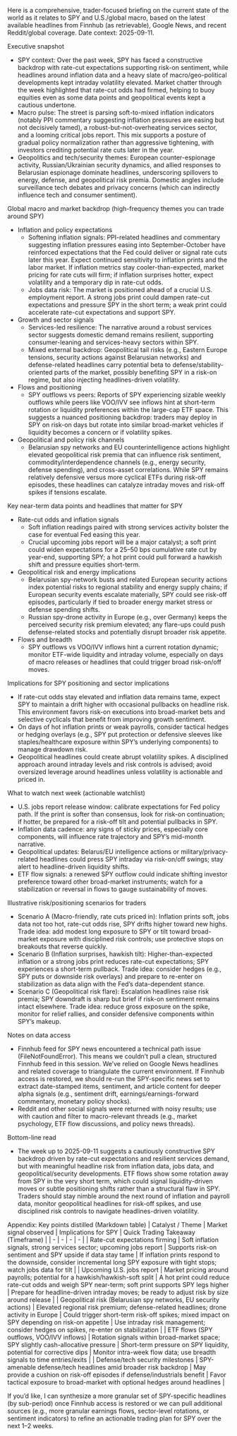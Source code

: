Here is a comprehensive, trader-focused briefing on the current state of the world as it relates to SPY and U.S./global macro, based on the latest available headlines from Finnhub (as retrievable), Google News, and recent Reddit/global coverage. Date context: 2025-09-11.

Executive snapshot
- SPY context: Over the past week, SPY has faced a constructive backdrop with rate-cut expectations supporting risk-on sentiment, while headlines around inflation data and a heavy slate of macro/geo-political developments kept intraday volatility elevated. Market chatter through the week highlighted that rate-cut odds had firmed, helping to buoy equities even as some data points and geopolitical events kept a cautious undertone.
- Macro pulse: The street is parsing soft-to-mixed inflation indicators (notably PPI commentary suggesting inflation pressures are easing but not decisively tamed), a robust-but-not-overheating services sector, and a looming critical jobs report. This mix supports a posture of gradual policy normalization rather than aggressive tightening, with investors crediting potential rate cuts later in the year.
- Geopolitics and tech/security themes: European counter-espionage activity, Russian/Ukrainian security dynamics, and allied responses to Belarusian espionage dominate headlines, underscoring spillovers to energy, defense, and geopolitical risk premia. Domestic angles include surveillance tech debates and privacy concerns (which can indirectly influence tech and consumer sentiment).

Global macro and market backdrop (high-frequency themes you can trade around SPY)
- Inflation and policy expectations
  - Softening inflation signals: PPI-related headlines and commentary suggesting inflation pressures easing into September-October have reinforced expectations that the Fed could deliver or signal rate cuts later this year. Expect continued sensitivity to inflation prints and the labor market. If inflation metrics stay cooler-than-expected, market pricing for rate cuts will firm; if inflation surprises hotter, expect volatility and a temporary dip in rate-cut odds.
  - Jobs data risk: The market is positioned ahead of a crucial U.S. employment report. A strong jobs print could dampen rate-cut expectations and pressure SPY in the short term; a weak print could accelerate rate-cut expectations and support SPY.
- Growth and sector signals
  - Services-led resilience: The narrative around a robust services sector suggests domestic demand remains resilient, supporting consumer-leaning and services-heavy sectors within SPY.
  - Mixed external backdrop: Geopolitical tail risks (e.g., Eastern Europe tensions, security actions against Belarusian networks) and defense-related headlines carry potential beta to defense/stability-oriented parts of the market, possibly benefiting SPY in a risk-on regime, but also injecting headlines-driven volatility.
- Flows and positioning
  - SPY outflows vs peers: Reports of SPY experiencing sizable weekly outflows while peers like VOO/IVV see inflows hint at short-term rotation or liquidity preferences within the large-cap ETF space. This suggests a nuanced positioning backdrop: traders may deploy in SPY on risk-on days but rotate into similar broad-market vehicles if liquidity becomes a concern or if volatility spikes.
- Geopolitical and policy risk channels
  - Belarusian spy networks and EU counterintelligence actions highlight elevated geopolitical risk premia that can influence risk sentiment, commodity/interdependence channels (e.g., energy security, defense spending), and cross-asset correlations. While SPY remains relatively defensive versus more cyclical ETFs during risk-off episodes, these headlines can catalyze intraday moves and risk-off spikes if tensions escalate.

Key near-term data points and headlines that matter for SPY
- Rate-cut odds and inflation signals
  - Soft inflation readings paired with strong services activity bolster the case for eventual Fed easing this year.
  - Crucial upcoming jobs report will be a major catalyst; a soft print could widen expectations for a 25–50 bps cumulative rate cut by year-end, supporting SPY; a hot print could pull forward a hawkish shift and pressure equities short-term.
- Geopolitical risk and energy implications
  - Belarusian spy-network busts and related European security actions index potential risks to regional stability and energy supply chains; if European security events escalate materially, SPY could see risk-off episodes, particularly if tied to broader energy market stress or defense spending shifts.
  - Russian spy-drone activity in Europe (e.g., over Germany) keeps the perceived security risk premium elevated; any flare-ups could push defense-related stocks and potentially disrupt broader risk appetite.
- Flows and breadth
  - SPY outflows vs VOO/IVV inflows hint a current rotation dynamic; monitor ETF-wide liquidity and intraday volume, especially on days of macro releases or headlines that could trigger broad risk-on/off moves.

Implications for SPY positioning and sector implications
- If rate-cut odds stay elevated and inflation data remains tame, expect SPY to maintain a drift higher with occasional pullbacks on headline risk. This environment favors risk-on executions into broad-market bets and selective cyclicals that benefit from improving growth sentiment.
- On days of hot inflation prints or weak payrolls, consider tactical hedges or hedging overlays (e.g., SPY put protection or defensive sleeves like staples/healthcare exposure within SPY’s underlying components) to manage drawdown risk.
- Geopolitical headlines could create abrupt volatility spikes. A disciplined approach around intraday levels and risk controls is advised; avoid oversized leverage around headlines unless volatility is actionable and priced in.

What to watch next week (actionable watchlist)
- U.S. jobs report release window: calibrate expectations for Fed policy path. If the print is softer than consensus, look for risk-on continuation; if hotter, be prepared for a risk-off tilt and potential pullbacks in SPY.
- Inflation data cadence: any signs of sticky prices, especially core components, will influence rate trajectory and SPY’s mid-month narrative.
- Geopolitical updates: Belarus/EU intelligence actions or military/privacy-related headlines could press SPY intraday via risk-on/off swings; stay alert to headline-driven liquidity shifts.
- ETF flow signals: a renewed SPY outflow could indicate shifting investor preference toward other broad-market instruments; watch for a stabilization or reversal in flows to gauge sustainability of moves.

Illustrative risk/positioning scenarios for traders
- Scenario A (Macro-friendly, rate cuts priced in): Inflation prints soft, jobs data not too hot, rate-cut odds rise, SPY drifts higher toward new highs. Trade idea: add modest long exposure to SPY or tilt toward broad-market exposure with disciplined risk controls; use protective stops on breakouts that reverse quickly.
- Scenario B (Inflation surprises, hawkish tilt): Higher-than-expected inflation or a strong jobs print reduces rate-cut expectations; SPY experiences a short-term pullback. Trade idea: consider hedges (e.g., SPY puts or downside risk overlays) and prepare to re-enter on stabilization as data align with the Fed’s data-dependent stance.
- Scenario C (Geopolitical risk flare): Escalation headlines raise risk premia; SPY downdraft is sharp but brief if risk-on sentiment remains intact elsewhere. Trade idea: reduce gross exposure on the spike, monitor for relief rallies, and consider defensive components within SPY’s makeup.

Notes on data access
- Finnhub feed for SPY news encountered a technical path issue (FileNotFoundError). This means we couldn’t pull a clean, structured Finnhub feed in this session. We’ve relied on Google News headlines and related coverage to triangulate the current environment. If Finnhub access is restored, we should re-run the SPY-specific news set to extract date-stamped items, sentiment, and article content for deeper alpha signals (e.g., sentiment drift, earnings/earnings-forward commentary, monetary policy shocks).
- Reddit and other social signals were returned with noisy results; use with caution and filter to macro-relevant threads (e.g., market psychology, ETF flow discussions, and policy news threads).

Bottom-line read
- The week up to 2025-09-11 suggests a cautiously constructive SPY backdrop driven by rate-cut expectations and resilient services demand, but with meaningful headline risk from inflation data, jobs data, and geopolitical/security developments. ETF flows show some rotation away from SPY in the very short term, which could signal liquidity-driven moves or subtle positioning shifts rather than a structural flaw in SPY. Traders should stay nimble around the next round of inflation and payroll data, monitor geopolitical headlines for risk-off spikes, and use disciplined risk controls to navigate headlines-driven volatility.

Appendix: Key points distilled (Markdown table)
| Catalyst / Theme | Market signal observed | Implications for SPY | Quick Trading Takeaway (Timeframe) |
| - | - | - | - |
| Rate-cut expectations firming | Soft inflation signals, strong services sector; upcoming jobs report | Supports risk-on sentiment and SPY upside if data stay tame | If inflation prints respond to the downside, consider incremental long SPY exposure with tight stops; watch jobs data for tilt |
| Upcoming U.S. jobs report | Market pricing around payrolls; potential for a hawkish/hawkish-soft split | A hot print could reduce rate-cut odds and weigh SPY near-term; soft print supports SPY legs higher | Prepare for headline-driven intraday moves; be ready to adjust risk by size around release |
| Geopolitical risk (Belarusian spy networks, EU security actions) | Elevated regional risk premium; defense-related headlines; drone activity in Europe | Could trigger short-term risk-off spikes; mixed impact on SPY depending on risk-on appetite | Use intraday risk management; consider hedges on spikes, re-enter on stabilization |
| ETF flows (SPY outflows, VOO/IVV inflows) | Rotation signals within broad-market space; SPY slightly cash-allocative pressure | Short-term pressure on SPY liquidity, potential for corrective dips | Monitor intra-week flow data; use breadth signals to time entries/exits |
| Defense/tech security milestones | SPY-amenable defense/tech headlines amid broader risk backdrop | May provide a cushion on risk-off episodes if defense/industrials benefit | Favor tactical exposure to broad-market with optional hedges around headlines |

If you’d like, I can synthesize a more granular set of SPY-specific headlines (by sub-period) once Finnhub access is restored or we can pull additional sources (e.g., more granular earnings flows, sector-level rotations, or sentiment indicators) to refine an actionable trading plan for SPY over the next 1–2 weeks.